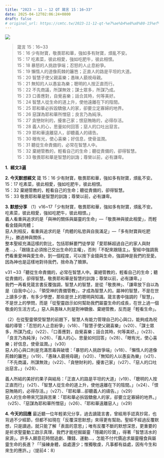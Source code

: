 ```yaml
---
title: "2023 – 11 – 12 QT 箴言 15：16~33"
date: 2025-04-12T02:06:24+0800
draft: false
# original_url: https://cmtc.tw/2023-11-12-qt-%e7%ae%b4%e8%a8%80-15%ef%bc%9a1633
---
```


![](/images/qt.jpg)
> 箴言 15：16\~33  
> 15：16 少有財寶，敬畏耶和華，強如多有財寶，煩亂不安。  
> 15：17 吃素菜，彼此相愛，強如吃肥牛，彼此相恨。  
> 15：18 暴怒的人挑啟爭端；忍怒的人止息紛爭。  
> 15：19 懶惰人的道像荊棘的籬笆；正直人的路是平坦的大道。  
> 15：20 智慧子使父親喜樂；愚昧人藐視母親。  
> 15：21 無知的人以愚妄為樂；聰明的人按正直而行。  
> 15：22 不先商議，所謀無效；謀士眾多，所謀乃成。  
> 15：23 口善應對，自覺喜樂；話合其時，何等美好。  
> 15：24 智慧人從生命的道上升，使他遠離在下的陰間。  
> 15：25 耶和華必拆毀驕傲人的家，卻要立定寡婦的地界。  
> 15：26 惡謀為耶和華所憎惡；良言乃為純淨。  
> 15：27 貪戀財利的，擾害己家；恨惡賄賂的，必得存活。  
> 15：28 義人的心，思量如何回答；惡人的口吐出惡言。  
> 15：29 耶和華遠離惡人，卻聽義人的禱告。  
> 15：30 眼有光，使心喜樂；好信息，使骨滋潤。  
> 15：31 聽從生命責備的，必常在智慧人中。  
> 15：32 棄絕管教的，輕看自己的生命；聽從責備的，卻得智慧。  
> 15：33 敬畏耶和華是智慧的訓誨；尊榮以前，必有謙卑。

**1.  經文3遍**

**2. 今天默想經文**
箴 15：16 少有財寶，敬畏耶和華，強如多有財寶，煩亂不安。  
15：17 吃素菜，彼此相愛，強如吃肥牛，彼此相恨。  
15：32 棄絕管教的，輕看自己的生命；聽從責備的，卻得智慧。  
15：33 敬畏耶和華是智慧的訓誨；尊榮以前，必有謙卑。

**3. 默想分享**
（1）v16\~17「少有財寶，敬畏耶和華，強如多有財寶，煩亂不安。吃素菜，彼此相愛，強如吃肥牛，彼此相恨。」  
義人看重與追求的是「與神的關係與屬靈的生命」—「敬畏神與彼此相愛」，而輕看金錢與肉體；  
惡人則相反，看重與追求的是「肉體的私慾與自我滿足」—「多有財寶與吃肥升」，勝過神與關係 。  
整本聖經充滿這樣的對比，包括耶穌要門徒學習「愛耶穌超過自己的家人與財產…」、「跟隨主必須捨己交出生命的主權」，否則「不配來跟隨主」。聖經中強調我們看重愛神與愛生命，到一個程度，可以捨下金錢與生命，強調神是我們的至愛。因為神也是這樣地對待我們，捨命為了贖罪。

v31 ~33「聽從生命責備的，必常在智慧人中。棄絕管教的，輕看自己的生命；聽從責備的，卻得智慧。敬畏耶和華是智慧的訓誨；尊榮以前，必有謙卑。」  
我們一再看見箴言書反覆強調，智慧人的智慧，是從「敬畏神」、「謙卑放下自以為是（自我中心）」、「領受神的責備管教」，才成為智慧人的。屬神的智慧，不是在世上讀多少書，有多少學歷，那些是世上的聰明與知識。箴言書中強調的「智慧」，不是世上的學問，而是「從聖靈啟示如何幫助我們屬靈生命的成長，在世上過一個敬虔的生活方式。」惡人與愚昧人則是對神驕傲、棄絕管教，反而是「輕看生命」。

（2）在從聖靈領受智慧的前題下，智慧人有能力管理自己的心與口，能夠成為祝福的導管：「忍怒的人止息紛爭」（v18）、「智慧子使父親喜樂」（v20）、「謀士眾多，所謀乃成」（v22）、「口善應對，自覺喜樂；話合其時，何等美好。」（v23）、「良言乃為純淨」（v26）、「義人的心，思量如何回答」（v28）、「眼有光，使心喜樂；好信息，使骨滋潤。」（v30）  
惡人的心與口則是充滿苦毒與破壞：「暴怒的人挑啟爭端」（v18）、「懶惰人的道像荊棘的籬笆」（v19）、「愚昧人藐視母親」（v20）、「無知的人以愚妄為樂」（v21）、「不先商議，所謀無效」（v22）、「貪戀財利的，擾害己家」（v27）、「惡人的口吐出惡言。」（v28）、

義人所結的美好的果子與結局：「正直人的路是平坦的大道」（v19）、「聰明的人按正直而行」（v21）、「智慧人從生命的道上升，使他遠離在下的陰間。」（v24）、「恨惡賄賂的，必得存活。」（v27）、「耶和華…卻聽義人的禱告。」（v29）  
惡人的生命帶來咒詛與苦果：「耶和華必拆毀驕傲人的家，卻要立定寡婦的地界。」（v25）、「惡謀為耶和華所憎惡」（v26）、「耶和華遠離惡人」（v29）

**4. 今天的回應**
最近聽一位年輕弟兄分享，過去讀箴言書，曾經用手認真抄寫，也背過不少經節，但都不如現在「反覆深思默想」來得更有幫助。聖經不經過反覆默想，只是讀過，就只能了解「表面的意思」；唯有反覆不斷的默想深思，更重要的是祈求聖靈動工啟示真理，我們才能挖掘屬靈「隱藏的珍寶」，得著「智慧活水的泉源」。許多人願意花時間追劇、賺錢、運動…，怎能不付代價追求屬靈糧食與屬靈生命的長進？「「操練身體，益處還少；惟獨敬虔，凡事都有益處，因有今生和來生的應許。」（提前4：8）
